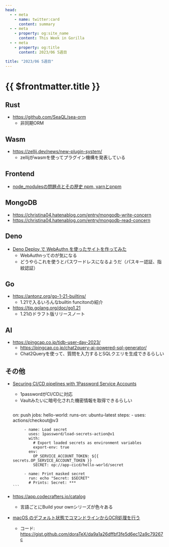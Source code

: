 ```yaml
---
head:
  - - meta
    - name: twitter:card
      content: summary
  - - meta
    - property: og:site_name
      content: This Week in Gorilla
  - - meta
    - property: og:title
      content: 2023/06 5週目

title: "2023/06 5週目"
---
```


# {{ $frontmatter.title }}

## Rust
- https://github.com/SeaQL/sea-orm
  - 非同期ORM

## Wasm
- https://zellij.dev/news/new-plugin-system/
	- zellijがwasmを使ってプラグイン機構を発表している

## Frontend
- [node_modulesの問題点とその歴史 npm, yarnとpnpm](https://zenn.dev/saggggo/articles/dbd739508ac212)

## MongoDB
- https://christina04.hatenablog.com/entry/mongodb-write-concern
- https://christina04.hatenablog.com/entry/mongodb-read-concern

## Deno
- [Deno Deploy で WebAuthn を使ったサイトを作ってみた](https://jinjor-labo.hatenablog.com/entry/2023/06/18/003557)
	- WebAuthnってのが気になる
	- どうやらこれを使うとパスワードレスになるようだ（パスキー認証、指紋認証）

## Go
- https://antonz.org/go-1-21-builtins/
	- 1.21で入るいろんなbuiltin funcitonの紹介
- https://tip.golang.org/doc/go1.21
	- 1.21のドラフト版リリースノート

## AI
- https://pingcap.co.jp/tidb-user-day-2023/
	- https://pingcap.co.jp/chat2query-ai-powered-sql-generator/
	- Chat2Queryを使って、質問を入力するとSQLクエリを生成できるらしい

## その他
- [Securing CI/CD pipelines with 1Password Service Accounts](https://blog.1password.com/1password-service-accounts/)
	- 1passwordがCI/CDに対応
	- Vaultみたいに暗号化された機密情報を取得できるらしい
	  ```yaml
     on: push
     jobs:
       hello-world:
         runs-on: ubuntu-latest
         steps:
           - uses: actions/checkout@v3
     
           - name: Load secret
             uses: 1password/load-secrets-action@v1
             with:
               # Export loaded secrets as environment variables
               export-env: true
             env:
               OP_SERVICE_ACCOUNT_TOKEN: ${{ secrets.OP_SERVICE_ACCOUNT_TOKEN }}
               SECRET: op://app-cicd/hello-world/secret
     
           - name: Print masked secret
             run: echo "Secret: $SECRET"
             # Prints: Secret: *** 
	  ```
- https://app.codecrafters.io/catalog
	- 言語ごとにBuild your ownシリーズが色々ある
- [macOS のデフォルト状態でコマンドラインからOCR処理を行う](https://doratex.hatenablog.jp/entry/20230629/1687977178)
	- コード: https://gist.github.com/doraTeX/da9a1a26dffbf3fe5d6ec12a9c79267c
